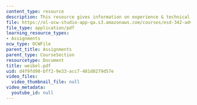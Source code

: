 ```yaml
---
content_type: resource
description: This resource gives information on experience & technical problems.
file: https://ol-ocw-studio-app-qa.s3.amazonaws.com/courses/esd-342-advanced-system-architecture-spring-2006/d4f9fd90bff29e33acc7481d0279d57e_weibel.pdf
file_type: application/pdf
learning_resource_types:
- Assignments
ocw_type: OCWFile
parent_title: Assignments
parent_type: CourseSection
resourcetype: Document
title: weibel.pdf
uid: d4f9fd90-bff2-9e33-acc7-481d0279d57e
video_files:
  video_thumbnail_file: null
video_metadata:
  youtube_id: null
---
```

